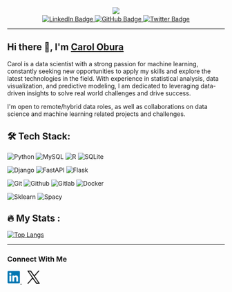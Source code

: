 <div id="header" align="center">
  <img src="https://media.giphy.com/media/L1R1tvI9svkIWwpVYr/giphy.gif" width="150"/>
</div>


<div id="badges" align="center">
  <a href="https://www.linkedin.com/in/carol-obura/">
    <img src="https://img.shields.io/badge/LinkedIn-blue?style=for-the-badge&logo=linkedin&logoColor=white" alt="LinkedIn Badge"/>
  </a>
  <a href="https://github.com/Carol0128">
    <img src="https://img.shields.io/badge/GitHub-black?style=for-the-badge&logo=github&logoColor=white" alt="GitHub Badge"/>
  </a>
  <a href="https://twitter.com/_obura_">
    <img src="https://img.shields.io/badge/Twitter-blue?style=for-the-badge&logo=twitter&logoColor=white" alt="Twitter Badge"/>
  </a>
</div>

---

## Hi there 👋, I'm [Carol Obura](https://www.linkedin.com/in/carol-obura/)

Carol is  a data scientist with a strong passion for machine learning, constantly seeking new opportunities to apply my skills and explore the latest technologies in the field. With experience in statistical analysis, data visualization, and predictive modeling, I am dedicated to leveraging data-driven insights to solve real world challenges and drive success.


I'm open to remote/hybrid data roles, as well as collaborations on data science and machine learning related projects and challenges.


## 🛠 Tech Stack:

![Python](https://img.shields.io/badge/python-3670A0?logo=python&logoColor=ffdd54)
![MySQL](https://img.shields.io/badge/MySQL-%25252300f?logo=MySQL&color=white)
![R](https://img.shields.io/badge/R-%252300f?logo=R&color=blue)
![SQLite](https://img.shields.io/badge/SQLite-89bff1?logo=sqlite&color=blue)

![Django](https://img.shields.io/badge/Django-092E20?logo=django&color=darkgreen)
![FastAPI](https://img.shields.io/badge/FastAPI-008080?logo=fastapi&color=white)
![Flask](https://img.shields.io/badge/Flask-000000?style=for-the-badge&logo=flask&logoColor=white)

![Git](https://img.shields.io/badge/Git-f2743d?logo=git&color=white)
![Github](https://img.shields.io/badge/GitHub-181717?logo=github&color=black)
![Gitlab](https://img.shields.io/badge/GitLab-ef6022?logo=gitlab&color=white)
![Docker](https://img.shields.io/badge/Docker-1666d1?logo=docker&color=white)

<!--
![GCP](https://img.shields.io/badge/html5-%23E34F26.svg?style=for-the-badge&logo=html5&logoColor=white)
![BigQuery](https://img.shields.io/badge/CSS-239120?&style=for-the-badge&logo=css3&logoColor=white)
-->
![Sklearn](https://img.shields.io/badge/Sklearn-7cb7f9?logo=scikit-learn&color=lightblue)
![Spacy](https://img.shields.io/badge/Spacy-3d85c6?logo=spacy&color=white)


## :fire: My Stats :

[![Top Langs](https://github-readme-stats.vercel.app/api/top-langs/?username=Carol0128&layout=compact&theme=vision-friendly-dark)](https://github.com/Carol0128/github-readme-stats)


---
### Connect With Me
<div>
 <a href="https://www.linkedin.com/in/carol-obura/">
    <img src="https://github.com/devicons/devicon/blob/master/icons/linkedin/linkedin-original.svg" alt="LinkedIn" width="30" height="30"/>
  </a>&nbsp&nbsp;
 <a href="https://twitter.com/_obura_">
    <img src="https://github.com/devicons/devicon/blob/master/icons/twitter/twitter-original.svg" alt="Twitter" width="30" height="30"/>
  </a>
</div>


